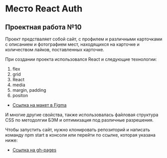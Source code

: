 # Место React Auth
## Проектная работа №10

Проект предстваляет собой сайт, с профилем и различными карточками с описанием и фотографием мест, находящихся на карточке и количеством лайков, поставленных карточке.

При создании проекта использовался React и следующие технологии:
1. flex
2. grid
2. React
3. media
4. margin, padding
5. positon

* [Ссылка на макет в Figma](https://www.figma.com/file/2cn9N9jSkmxD84oJik7xL7/JavaScript.-Sprint-4?node-id=28212%3A155)

И многие другие свойства, также использовалась файловая структура CSS по методолгии БЭМ и оптимизация под различные разрешения.

Чтобы запустить сайт, нужно клонировать репозиторий и написать команду npm start в консоли или перейти по ссылке, которая указана ниже:

* [Ссылка на gh-pages](https://sosalnet.github.io/mesto-react/)


